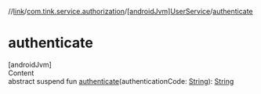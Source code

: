 //[link](../../index.md)/[com.tink.service.authorization](../index.md)/[[androidJvm]UserService](index.md)/[authenticate](authenticate.md)



# authenticate  
[androidJvm]  
Content  
abstract suspend fun [authenticate](authenticate.md)(authenticationCode: [String](https://kotlinlang.org/api/latest/jvm/stdlib/kotlin/-string/index.html)): [String](https://kotlinlang.org/api/latest/jvm/stdlib/kotlin/-string/index.html)  



